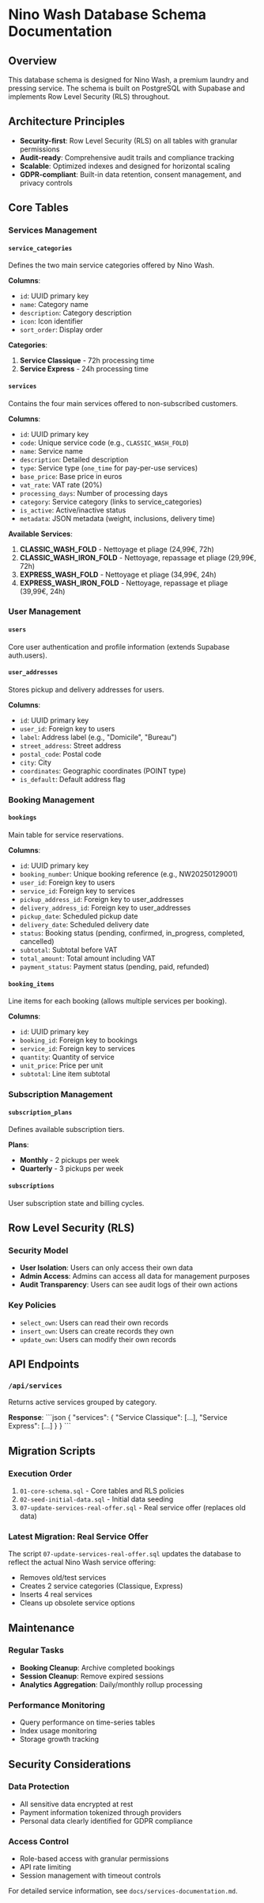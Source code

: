# Nino Wash Database Schema Documentation

## Overview

This database schema is designed for Nino Wash, a premium laundry and pressing service. The schema is built on PostgreSQL with Supabase and implements Row Level Security (RLS) throughout.

## Architecture Principles

- **Security-first**: Row Level Security (RLS) on all tables with granular permissions
- **Audit-ready**: Comprehensive audit trails and compliance tracking
- **Scalable**: Optimized indexes and designed for horizontal scaling
- **GDPR-compliant**: Built-in data retention, consent management, and privacy controls

## Core Tables

### Services Management

#### `service_categories`
Defines the two main service categories offered by Nino Wash.

**Columns**:
- `id`: UUID primary key
- `name`: Category name
- `description`: Category description
- `icon`: Icon identifier
- `sort_order`: Display order

**Categories**:
1. **Service Classique** - 72h processing time
2. **Service Express** - 24h processing time

#### `services`
Contains the four main services offered to non-subscribed customers.

**Columns**:
- `id`: UUID primary key
- `code`: Unique service code (e.g., `CLASSIC_WASH_FOLD`)
- `name`: Service name
- `description`: Detailed description
- `type`: Service type (`one_time` for pay-per-use services)
- `base_price`: Base price in euros
- `vat_rate`: VAT rate (20%)
- `processing_days`: Number of processing days
- `category`: Service category (links to service_categories)
- `is_active`: Active/inactive status
- `metadata`: JSON metadata (weight, inclusions, delivery time)

**Available Services**:

1. **CLASSIC_WASH_FOLD** - Nettoyage et pliage (24,99€, 72h)
2. **CLASSIC_WASH_IRON_FOLD** - Nettoyage, repassage et pliage (29,99€, 72h)
3. **EXPRESS_WASH_FOLD** - Nettoyage et pliage (34,99€, 24h)
4. **EXPRESS_WASH_IRON_FOLD** - Nettoyage, repassage et pliage (39,99€, 24h)

### User Management

#### `users`
Core user authentication and profile information (extends Supabase auth.users).

#### `user_addresses`
Stores pickup and delivery addresses for users.

**Columns**:
- `id`: UUID primary key
- `user_id`: Foreign key to users
- `label`: Address label (e.g., "Domicile", "Bureau")
- `street_address`: Street address
- `postal_code`: Postal code
- `city`: City
- `coordinates`: Geographic coordinates (POINT type)
- `is_default`: Default address flag

### Booking Management

#### `bookings`
Main table for service reservations.

**Columns**:
- `id`: UUID primary key
- `booking_number`: Unique booking reference (e.g., NW20250129001)
- `user_id`: Foreign key to users
- `service_id`: Foreign key to services
- `pickup_address_id`: Foreign key to user_addresses
- `delivery_address_id`: Foreign key to user_addresses
- `pickup_date`: Scheduled pickup date
- `delivery_date`: Scheduled delivery date
- `status`: Booking status (pending, confirmed, in_progress, completed, cancelled)
- `subtotal`: Subtotal before VAT
- `total_amount`: Total amount including VAT
- `payment_status`: Payment status (pending, paid, refunded)

#### `booking_items`
Line items for each booking (allows multiple services per booking).

**Columns**:
- `id`: UUID primary key
- `booking_id`: Foreign key to bookings
- `service_id`: Foreign key to services
- `quantity`: Quantity of service
- `unit_price`: Price per unit
- `subtotal`: Line item subtotal

### Subscription Management

#### `subscription_plans`
Defines available subscription tiers.

**Plans**:
- **Monthly** - 2 pickups per week
- **Quarterly** - 3 pickups per week

#### `subscriptions`
User subscription state and billing cycles.

## Row Level Security (RLS)

### Security Model
- **User Isolation**: Users can only access their own data
- **Admin Access**: Admins can access all data for management purposes
- **Audit Transparency**: Users can see audit logs of their own actions

### Key Policies
- `select_own`: Users can read their own records
- `insert_own`: Users can create records they own
- `update_own`: Users can modify their own records

## API Endpoints

### `/api/services`
Returns active services grouped by category.

**Response**:
\`\`\`json
{
  "services": {
    "Service Classique": [...],
    "Service Express": [...]
  }
}
\`\`\`

## Migration Scripts

### Execution Order
1. `01-core-schema.sql` - Core tables and RLS policies
2. `02-seed-initial-data.sql` - Initial data seeding
3. `07-update-services-real-offer.sql` - Real service offer (replaces old data)

### Latest Migration: Real Service Offer
The script `07-update-services-real-offer.sql` updates the database to reflect the actual Nino Wash service offering:
- Removes old/test services
- Creates 2 service categories (Classique, Express)
- Inserts 4 real services
- Cleans up obsolete service options

## Maintenance

### Regular Tasks
- **Booking Cleanup**: Archive completed bookings
- **Session Cleanup**: Remove expired sessions
- **Analytics Aggregation**: Daily/monthly rollup processing

### Performance Monitoring
- Query performance on time-series tables
- Index usage monitoring
- Storage growth tracking

## Security Considerations

### Data Protection
- All sensitive data encrypted at rest
- Payment information tokenized through providers
- Personal data clearly identified for GDPR compliance

### Access Control
- Role-based access with granular permissions
- API rate limiting
- Session management with timeout controls

For detailed service information, see `docs/services-documentation.md`.

